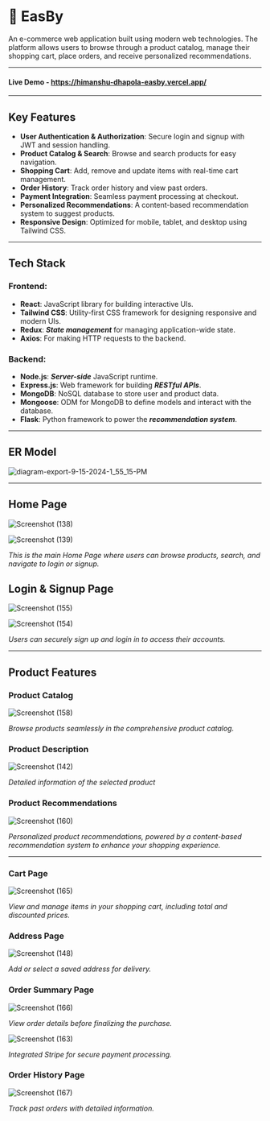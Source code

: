 
# 🛒 EasBy 

An e-commerce web application built using modern web technologies. The platform allows users to browse through a product catalog, manage their shopping cart, place orders, and receive personalized recommendations.

---

#### Live Demo - https://himanshu-dhapola-easby.vercel.app/

---

## Key Features
- **User Authentication & Authorization**: Secure login and signup with JWT and session handling.
- **Product Catalog & Search**: Browse and search products for easy navigation.
- **Shopping Cart**: Add, remove and update items with real-time cart management.
- **Order History**: Track order history and view past orders.
- **Payment Integration**: Seamless payment processing at checkout.
- **Personalized Recommendations**: A content-based recommendation system to suggest products.
- **Responsive Design**: Optimized for mobile, tablet, and desktop using Tailwind CSS.

---

## Tech Stack

### Frontend:
- **React**: JavaScript library for building interactive UIs.
- **Tailwind CSS**: Utility-first CSS framework for designing responsive and modern UIs.
- **Redux**: ***State management*** for managing application-wide state.
- **Axios**: For making HTTP requests to the backend.

### Backend:
- **Node.js**: ***Server-side*** JavaScript runtime.
- **Express.js**: Web framework for building ***RESTful APIs***.
- **MongoDB**: NoSQL database to store user and product data.
- **Mongoose**: ODM for MongoDB to define models and interact with the database.
- **Flask**: Python framework to power the ***recommendation system***.

---

## ER Model
![diagram-export-9-15-2024-1_55_15-PM](https://github.com/user-attachments/assets/a3c9295a-66ba-4761-a1cd-8fc77ab2aef4)

---

## Home Page
![Screenshot (138)](https://github.com/user-attachments/assets/6c698af2-5aaf-445e-be4a-179bd5ebf9ba)


![Screenshot (139)](https://github.com/user-attachments/assets/c1a0e160-5b56-4997-bddd-8d4a054afeb8)

*This is the main Home Page where users can browse products, search, and navigate to login or signup.*


## Login & Signup Page

![Screenshot (155)](https://github.com/user-attachments/assets/034612bd-96c8-4fc6-ba77-16eb78d91538)

![Screenshot (154)](https://github.com/user-attachments/assets/384a00e6-dca2-4cbc-bd26-273a9f57682e)

*Users can securely sign up and login in to access their accounts.*

---

## Product Features
### Product Catalog
![Screenshot (158)](https://github.com/user-attachments/assets/40dcc89a-7e11-45da-b185-20ea80911fe3)

*Browse products seamlessly in the comprehensive product catalog.*


### Product Description
![Screenshot (142)](https://github.com/user-attachments/assets/d8a017f7-481a-459d-908e-06d44188c709)

*Detailed information of the selected product*

### Product Recommendations
![Screenshot (160)](https://github.com/user-attachments/assets/e3e5d398-a4f2-4f0c-b0a4-01f9462d8188)

*Personalized product recommendations, powered by a content-based recommendation system to enhance your shopping experience.*

---


### Cart Page
![Screenshot (165)](https://github.com/user-attachments/assets/f983d996-fe08-41d7-ad46-26c0654d44ab)

*View and manage items in your shopping cart, including total and discounted prices.*

### Address Page
![Screenshot (148)](https://github.com/user-attachments/assets/46520957-26cb-44dd-9a28-fa29661cb656)

*Add or select a saved address for delivery.*

### Order Summary Page
![Screenshot (166)](https://github.com/user-attachments/assets/fbe700cc-86fa-4fab-8a91-7809915c357f)

*View order details before finalizing the purchase.*

![Screenshot (163)](https://github.com/user-attachments/assets/8cad7bab-0d16-4868-9e7b-f2f068764128)


*Integrated Stripe for secure payment processing.*

### Order History Page
![Screenshot (167)](https://github.com/user-attachments/assets/1b81b11a-245f-405e-a724-de20d73a038e)

*Track past orders with detailed information.*
